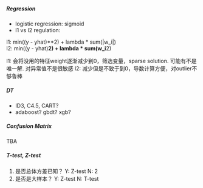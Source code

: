 ##### Regression
* logistic regression: sigmoid
* l1 vs l2 regulation:  

l1: min((y - yhat)**2) + lambda * sum(|w_i|)  
l2: min((y - yhat)**2) + lambda * sum(w_i**2)

l1: 会将没用的特征weight逐渐减少到0，筛选变量，sparse solution. 可能有不是唯一解. 对异常值不是很敏感
l2: 减少但是不致于到0，导数计算方便，对outlier不够鲁棒

##### DT
* ID3, C4.5, CART?
* adaboost? gbdt? xgb?

##### Confusion Matrix
TBA

##### T-test, Z-test
1. 是否总体方差已知？ Y: Z-test  N: 2
2. 是否是大样本？ Y: Z-test  N: T-test

